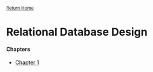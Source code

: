 <small>[Return Home](./../../README.md)</small>

# Relational Database Design



#### Chapters

- [Chapter 1](Ch_1_database_environment.md)
<!-- - [Chapter 2](Ch_2_program_structure.md)
- [Chapter 3](Ch_3_functions.md)
- [Chapter 4](Ch_4_data_structures.md)
- [Chapter 5](Ch_5_higher_order_funcs.md)
- [Chapter 6](Ch_6_life_of_objects.md)
- [Chapter 13](Ch_13_JS_and_Browser.md)
- [Chapter 14](Ch_14_DOM.md)
- [Chapter 15](Ch_15_handling_events.md)
- [Chapter 18](Ch_18_http_and_forms.md) -->
